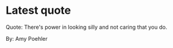 # Latest quote 

Quote: There's power in looking silly and not caring that you do. 

By: Amy Poehler